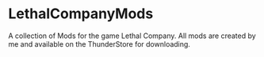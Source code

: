 # LethalCompanyMods
A collection of Mods for the game Lethal Company. All mods are created by me and available on the ThunderStore for downloading.
